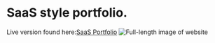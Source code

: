 # SaaS style portfolio.
Live version found here:[SaaS Portfolio](https://saas-portfolio.netlify.app/)
![Full-length image of website](https://kyleshook.com/wp-content/uploads/2020/04/SaaS-Portfolio.png) 